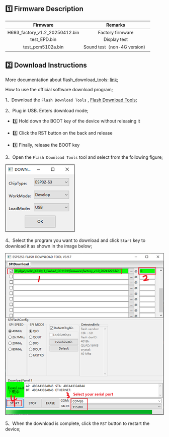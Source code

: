 ## :one: Firmware Description

|            Firmware            |          Remarks           |
| :----------------------------: | :------------------------: |
| H693_factory_v1.2_20250412.bin |      Factory firmware      |
|          test_EPD.bin          |        Display test        |
|       test_pcm5102a.bin        | Sound test（non-4G version） |

## :two: Download Instructions


More documentation about flash_download_tools: [link](https://docs.espressif.com/projects/esp-test-tools/en/latest/esp32/production_stage/tools/flash_download_tool.html);


How to use the official software download program;

1、Download the `Flash Download Tools` , [Flash Download Tools](https://dl.espressif.com/public/flash_download_tool.zip);

2、Plug in USB. Enters download mode;
- :one: Hold down the BOOT key of the device without releasing it

- :two: Click the RST button on the back and release

- :three: Finally, release the BOOT key

3、Open the `Flash Download Tools` tool and select from the following figure;

![alt text](../docs/image.png)

4、Select the program you want to download and click `Start` key to download it as shown in the image below;

![alt text](../docs/image-2.png)

5、When the download is complete, click the `RST` button to restart the device;
